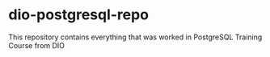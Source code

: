 # dio-postgresql-repo
This repository contains everything that was worked in PostgreSQL Training Course from DIO
